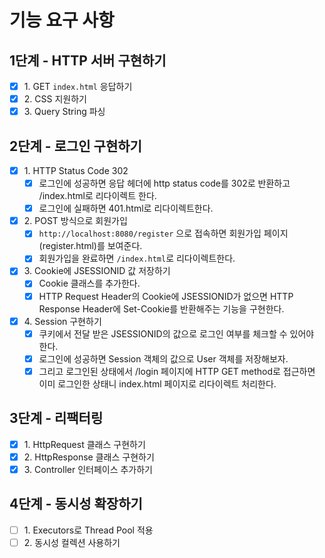 # 기능 요구 사항

## 1단계 - HTTP 서버 구현하기
- [x] 1\. GET `index.html` 응답하기
- [x] 2\. CSS 지원하기
- [x] 3\. Query String 파싱

## 2단계 - 로그인 구현하기
- [x] 1\. HTTP Status Code 302
  - [x] 로그인에 성공하면 응답 헤더에 http status code를 302로 반환하고 /index.html로 리다이렉트 한다. 
  - [x] 로그인에 실패하면 401.html로 리다이렉트한다. 
- [x] 2\. POST 방식으로 회원가입
  - [x] `http://localhost:8080/register` 으로 접속하면 회원가입 페이지(register.html)를 보여준다.
  - [x] 회원가입을 완료하면 `/index.html`로 리다이렉트한다.
- [x] 3\. Cookie에 JSESSIONID 값 저장하기
  - [x] Cookie 클래스를 추가한다.  
  - [x] HTTP Request Header의 Cookie에 JSESSIONID가 없으면 HTTP Response Header에 Set-Cookie를 반환해주는 기능을 구현한다.
- [x] 4\. Session 구현하기
  - [x] 쿠키에서 전달 받은 JSESSIONID의 값으로 로그인 여부를 체크할 수 있어야 한다.
  - [x] 로그인에 성공하면 Session 객체의 값으로 User 객체를 저장해보자.
  - [x] 그리고 로그인된 상태에서 /login 페이지에 HTTP GET method로 접근하면 이미 로그인한 상태니 index.html 페이지로 리다이렉트 처리한다.

## 3단계 - 리팩터링
- [x] 1\. HttpRequest 클래스 구현하기
- [x] 2\. HttpResponse 클래스 구현하기
- [x] 3\. Controller 인터페이스 추가하기

## 4단계 - 동시성 확장하기
- [ ] 1\. Executors로 Thread Pool 적용
- [ ] 2\. 동시성 컬렉션 사용하기
